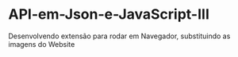 # API-em-Json-e-JavaScript-III
Desenvolvendo extensão para rodar em Navegador, substituindo as imagens do Website
